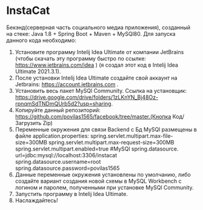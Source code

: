 # InstaCat
Бекэнд(серверная часть cоциального медиа приложения), созданный на стеке: Java 1.8 + Spring Boot + Maven + MySQl80. Для запуска данного кода необходимо:

1. Установите программу Intelij Idea Ultimate от компании JetBrains (чтобы скачать эту программу быстро по ссылке: https://www.jetbrains.com/idea ) (я создал этот код в Intelij Idea Ultimate 2021.3.1).
2. После установки Intelij Idea Ultimate создайте свой аккаунт на Jetbrains: https://account.jetbrains.com .
3. Установить весь пакет MySQl Community. Ссылка на установщик: https://drive.google.com/drive/folders/1zLKnYN_Bj48Oz-rpnqmSdTNDmQUrb5d2?usp=sharing.
4. Копируйте данный репозиторий: https://github.com/povilas1565/facebook/tree/master.(Кнопка Код/Загрузить Zip)
5. Переменные окружения для связи Backend с Бд MySQl размещены в файле application.properties:
spring.servlet.multipart.max-file-size=300MB 
spring.servlet.multipart.max-request-size=300MB 
spring.servlet.multipart.enabled=true 
#MySQl 
spring.datasource. url=jdbc:mysql://localhost:3306/instacat 
spring.datasource.username=root 
spring.datasource.password=povilas1565
6. Данные переменные окружения установлены по умолчанию, либо создайте вариант создания новой схемы в MySQL Workbench c логином и паролем, полученными при установке MySQl Community.
7. Запустить программу в Intelij Idea Ultimate.
8. Наслаждайтесь!
